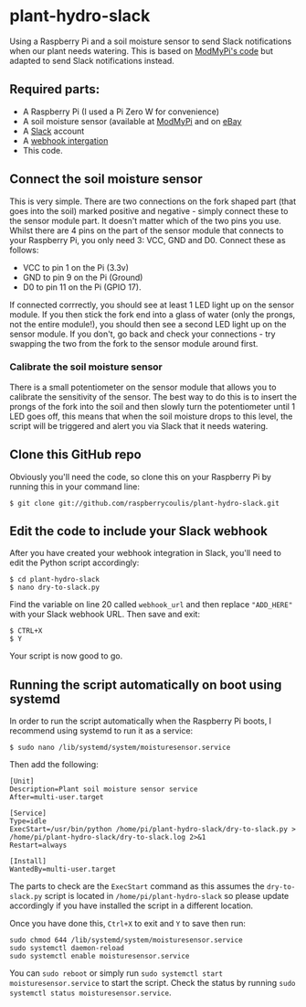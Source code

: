 # plant-hydro-slack
Using a Raspberry Pi and a soil moisture sensor to send Slack notifications when our plant needs watering. This is based on [ModMyPi's code](https://www.modmypi.com/blog/raspberry-pi-plant-pot-moisture-sensor-with-email-notification-tutorial) but adapted to send Slack notifications instead.

## Required parts:
* A Raspberry Pi (I used a Pi Zero W for convenience)
* A soil moisture sensor (available at [ModMyPi](https://www.modmypi.com/electronics/sensors-347/soil-moisture-sensor/?r=raspberrycoulis) and on [eBay](https://www.ebay.co.uk/sch/i.html?_from=R40&_trksid=p2380057.m570.l1313.TR0.TRC0.H0.Xsoil+moisture+sensor.TRS0&_nkw=soil+moisture+sensor&_sacat=0)
* A [Slack](https://slack.com/) account
* A [webhook intergation](https://api.slack.com/custom-integrations/incoming-webhooks)
* This code.

## Connect the soil moisture sensor
This is very simple. There are two connections on the fork shaped part (that goes into the soil) marked positive and negative - simply connect these to the sensor module part. It doesn't matter which of the two pins you use. Whilst there are 4 pins on the part of the sensor module that connects to your Raspberry Pi, you only need 3: VCC, GND and D0. Connect these as follows:
* VCC to pin 1 on the Pi (3.3v)
* GND to pin 9 on the Pi (Ground)
* D0 to pin 11 on the Pi (GPIO 17).

If connected corrrectly, you should see at least 1 LED light up on the sensor module. If you then stick the fork end into a glass of water (only the prongs, not the entire module!), you should then see a second LED light up on the sensor module. If you don't, go back and check your connections - try swapping the two from the fork to the sensor module around first.

### Calibrate the soil moisture sensor
There is a small potentiometer on the sensor module that allows you to calibrate the sensitivity of the sensor. The best way to do this is to insert the prongs of the fork into the soil and then slowly turn the potentiometer until 1 LED goes off, this means that when the soil moisture drops to this level, the script will be triggered and alert you via Slack that it needs watering.

## Clone this GitHub repo
Obviously you'll need the code, so clone this on your Raspberry Pi by running this in your command line:
```
$ git clone git://github.com/raspberrycoulis/plant-hydro-slack.git
```

## Edit the code to include your Slack webhook
After you have created your webhook integration in Slack, you'll need to edit the Python script accordingly:
```
$ cd plant-hydro-slack
$ nano dry-to-slack.py
```
Find the variable on line 20 called `webhook_url` and then replace `"ADD_HERE"` with your Slack webhook URL. Then save and exit:
```
$ CTRL+X
$ Y
```
Your script is now good to go.

## Running the script automatically on boot using systemd
In order to run the script automatically when the Raspberry Pi boots, I recommend using systemd to run it as a service:

```
$ sudo nano /lib/systemd/system/moisturesensor.service
```

Then add the following:

```
[Unit]
Description=Plant soil moisture sensor service
After=multi-user.target

[Service]
Type=idle
ExecStart=/usr/bin/python /home/pi/plant-hydro-slack/dry-to-slack.py > /home/pi/plant-hydro-slack/dry-to-slack.log 2>&1
Restart=always

[Install]
WantedBy=multi-user.target
```

The parts to check are the `ExecStart` command as this assumes the `dry-to-slack.py` script is located in `/home/pi/plant-hydro-slack` so please update accordingly if you have installed the script in a different location.

Once you have done this, `Ctrl+X` to exit and `Y` to save then run:

```
sudo chmod 644 /lib/systemd/system/moisturesensor.service
sudo systemctl daemon-reload
sudo systemctl enable moisturesensor.service
```

You can `sudo reboot` or simply run `sudo systemctl start moisturesensor.service` to start the script. Check the status by running `sudo systemctl status moisturesensor.service`.
